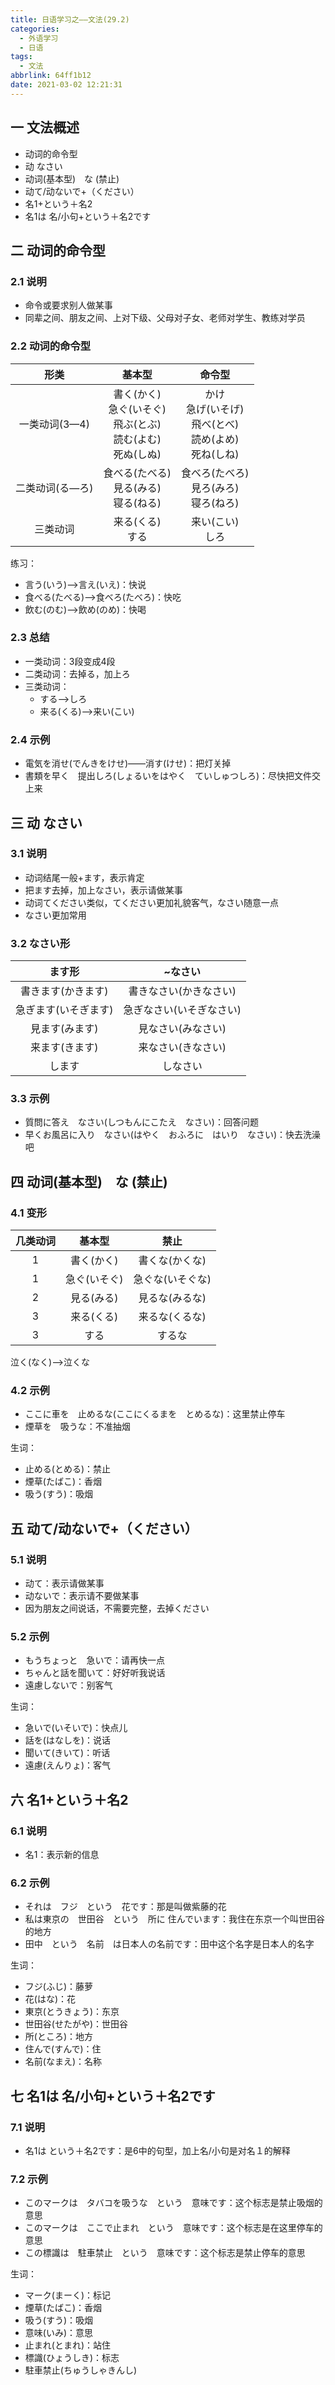 ```yaml
---
title: 日语学习之——文法(29.2)
categories:
  - 外语学习
  - 日语
tags:
  - 文法
abbrlink: 64ff1b12
date: 2021-03-02 12:21:31
---
```

## 一 文法概述

* 动词的命令型
* 动 なさい
* 动词(基本型)　な (禁止)
* 动て/动ないで+（ください）
* 名1+という＋名2
* 名1は  名/小句+という＋名2です

<!--more-->

## 二 动词的命令型

### 2.1 说明

* 命令或要求别人做某事
* 同辈之间、朋友之间、上对下级、父母对子女、老师对学生、教练对学员

### 2.2 动词的命令型

|      形类       |                            基本型                            |                            命令型                            |
| :-------------: | :----------------------------------------------------------: | :----------------------------------------------------------: |
|  一类动词(3—4)  | 書く(かく)<br>急ぐ(いそぐ)<br/>飛ぶ(とぶ)<br/>読む(よむ)<br/>死ぬ(しぬ)<br/> | かけ<br/>急げ(いそげ)<br/>飛べ(とべ)<br/>読め(よめ)<br/>死ね(しね)<br/> |
| 二类动词(る—ろ) |      食べる(たべる)<br/>見る(みる)<br/>寝る(ねる)<br/>       |      食べろ(たべろ)<br/>見ろ(みろ)<br/>寝ろ(ねろ)<br/>       |
|    三类动词     |                   来る(くる)<br/>する<br/>                   |                   来い(こい)<br/>しろ<br/>                   |

练习：

* 言う(いう)——>言え(いえ)：快说
* 食べる(たべる)——>食べろ(たべろ)：快吃
* 飲む(のむ)——>飲め(のめ)：快喝

### 2.3 总结

* 一类动词：3段变成4段
* 二类动词：去掉る，加上ろ
* 三类动词：
  - する——>しろ
  - 来る(くる)——>来い(こい)

### 2.4 示例

* 電気を消せ(でんきをけせ)——消す(けせ)：把灯关掉
* 書類を早く　提出しろ(しょるいをはやく　ていしゅつしろ)：尽快把文件交上来

## 三 动 なさい

### 3.1 说明

* 动词结尾一般+ます，表示肯定
* 把ます去掉，加上なさい，表示请做某事
* 动词てください类似，てください更加礼貌客气，なさい随意一点
* なさい更加常用

### 3.2 なさい形

|        ます形        |         ~なさい          |
| :------------------: | :----------------------: |
|  書きます(かきます)  |  書きなさい(かきなさい)  |
| 急ぎます(いそぎます) | 急ぎなさい(いそぎなさい) |
|    見ます(みます)    |    見なさい(みなさい)    |
|    来ます(きます)    |    来なさい(きなさい)    |
|        します        |         しなさい         |

### 3.3 示例

* 質問に答え　なさい(しつもんにこたえ　なさい)：回答问题
* 早くお風呂に入り　なさい(はやく　おふろに　はいり　なさい)：快去洗澡吧

## 四 动词(基本型)　な (禁止)

### 4.1 变形

| 几类动词 |    基本型    |       禁止       |
| :------: | :----------: | :--------------: |
|    1     |  書く(かく)  |  書くな(かくな)  |
|    1     | 急ぐ(いそぐ) | 急ぐな(いそぐな) |
|    2     |  見る(みる)  |  見るな(みるな)  |
|    3     |  来る(くる)  |  来るな(くるな)  |
|    3     |     する     |      するな      |

泣く(なく)——>泣くな

### 4.2 示例

* ここに車を　止めるな(ここにくるまを　とめるな)：这里禁止停车
* 煙草を　吸うな：不准抽烟

生词：

* 止める(とめる)：禁止
* 煙草(たばこ)：香烟
* 吸う(すう)：吸烟

## 五 动て/动ないで+（ください）

### 5.1 说明

* 动て：表示请做某事
* 动ないで：表示请不要做某事
* 因为朋友之间说话，不需要完整，去掉ください

### 5.2 示例

* もうちょっと　急いで：请再快一点
* ちゃんと話を聞いて：好好听我说话
* 遠慮しないで：别客气

生词：

* 急いで(いそいで)：快点儿
* 話を(はなしを)：说话
* 聞いて(きいて)：听话
* 遠慮(えんりょ)：客气

## 六 名1+という＋名2

### 6.1 说明

* 名1：表示新的信息

### 6.2 示例

* それは　フジ　という　花です：那是叫做紫藤的花
* 私は東京の　世田谷　という　所に 住んでいます：我住在东京一个叫世田谷的地方
* 田中　という　名前　は日本人の名前です：田中这个名字是日本人的名字

生词：

* フジ(ふじ)：藤萝
* 花(はな)：花
* 東京(とうきょう)：东京
* 世田谷(せたがや)：世田谷
* 所(ところ)：地方
* 住んで(すんで)：住
* 名前(なまえ)：名称

## 七 名1は  名/小句+という＋名2です

### 7.1 说明

* 名1は という＋名2です：是6中的句型，加上名/小句是对名１的解释

### 7.2 示例

* このマークは　タバコを吸うな　という　意味です：这个标志是禁止吸烟的意思
* このマークは　ここで止まれ　という　意味です：这个标志是在这里停车的意思
* この標識は　駐車禁止　という　意味です：这个标志是禁止停车的意思

生词：

* マーク(まーく)：标记
* 煙草(たばこ)：香烟
* 吸う(すう)：吸烟
* 意味(いみ)：意思
* 止まれ(とまれ)：站住
* 標識(ひょうしき)：标志
* 駐車禁止(ちゅうしゃきんし)

